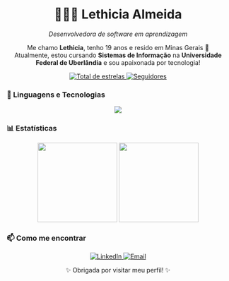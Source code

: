 <h1 align="center">👩🏽‍💻 Lethicia Almeida</h1>

<p align="center"><em>Desenvolvedora de software em aprendizagem</em></p>

<p align="center">
  Me chamo <strong>Lethicia</strong>, tenho 19 anos e resido em Minas Gerais</strong> 💙<br>
  Atualmente, estou cursando <strong>Sistemas de Informação</strong> na <strong>Universidade Federal de Uberlândia</strong> e sou apaixonada por tecnologia!
</p>

<p align="center">
  <a href="https://github.com/lethicia-almzd?tab=repositories&sort=stargazers">
    <img 
      alt="Total de estrelas" 
      title="Total de estrelas GitHub" 
      src="https://custom-icon-badges.demolab.com/github/stars/lethicia-almzd?color=8A2BE2&style=for-the-badge&labelColor=6A0DAD&logo=star&label=estrelas"
    />
  </a>
  <a href="https://github.com/lethicia-almzd?tab=followers">
    <img 
      alt="Seguidores" 
      title="Me siga no GitHub" 
      src="https://custom-icon-badges.demolab.com/github/followers/lethicia-almzd?color=8A2BE2&labelColor=6A0DAD&style=for-the-badge&logo=github&label=seguidores&logoColor=white"
    />
  </a>
</p>


### 🤖 Linguagens e Tecnologias

<p align="center">
  <img src="https://skillicons.dev/icons?i=html,css,js" />
</p>


### 📊 Estatísticas

<p align="center">
  <img 
    height="180em" 
    src="https://github-readme-stats.vercel.app/api?username=lethicia-almzd&show_icons=true&theme=tokyonight&include_all_commits=true&locale=pt-br" 
  />
  <img 
    height="180em" 
    src="https://github-readme-stats.vercel.app/api/top-langs/?username=lethicia-almzd&theme=tokyonight&layout=compact&custom_title=Tecnologias&langs_count=8" 
  />
</p>


### 📫 Como me encontrar

<p align="center">
  <a href="https://www.linkedin.com/in/lethicia-almeida-64655536a">
    <img 
      src="https://img.shields.io/badge/LinkedIn-0077B5?style=for-the-badge&logo=linkedin&logoColor=white" 
      alt="LinkedIn"
    />
  </a>
  <a href="mailto:lethicia.almeida62@gmail.com">
    <img 
      src="https://img.shields.io/badge/Email-D14836?style=for-the-badge&logo=gmail&logoColor=white" 
      alt="Email"
    />
  </a>
</p>

<p align="center">✨ Obrigada por visitar meu perfil! ✨</p>

